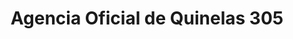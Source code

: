 ---
title: "Agencia Oficial de Quinelas 305"
url: /puerto-esperanza/agencia-oficial-de-quinelas-305/
shop: lotería
---